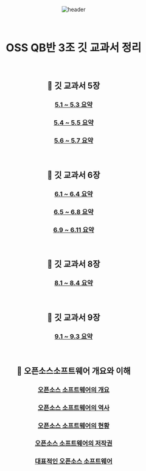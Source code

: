 <div align="center">
  
![header](https://capsule-render.vercel.app/api?type=waving&&color=CCEEFF&height=140&section=header&fontSize=100)

<br/>

# OSS QB반 3조 깃 교과서 정리

<br/>

## :pushpin: 깃 교과서 5장
  
### [5.1 ~ 5.3 요약 ](https://github.com/betrayedpeople/OSS_Assignment/blob/main/5%EC%9E%A5%20%EC%84%9C%EB%B2%84/5.1%20~%205.3.md)

### [5.4 ~ 5.5 요약 ](https://github.com/betrayedpeople/OSS_Assignment/blob/main/5%EC%9E%A5%20%EC%84%9C%EB%B2%84/5.4%20~%205.5.md)

### [5.6 ~ 5.7 요약 ](https://github.com/betrayedpeople/OSS_Assignment/blob/main/5%EC%9E%A5%20%EC%84%9C%EB%B2%84/5.6%20~%205.7.md)

<br>
  
## :pushpin: 깃 교과서 6장
  
### [6.1 ~ 6.4 요약 ](https://github.com/betrayedpeople/OSS_Assignment/blob/main/6%EC%9E%A5%20%EB%B8%8C%EB%9E%9C%EC%B9%98/6.1%20~%206.4.md)

### [6.5 ~ 6.8 요약 ](https://github.com/betrayedpeople/OSS_Assignment/blob/main/6%EC%9E%A5%20%EB%B8%8C%EB%9E%9C%EC%B9%98/6.5%20~%206.8.md)

### [6.9 ~ 6.11 요약 ](https://github.com/betrayedpeople/OSS_Assignment/blob/main/6%EC%9E%A5%20%EB%B8%8C%EB%9E%9C%EC%B9%98/6.9%20~%206.11.md)

<br>
  
## :pushpin: 깃 교과서 8장
  
### [8.1 ~ 8.4 요약 ](https://github.com/betrayedpeople/OSS_Assignment/blob/main/8%EC%9E%A5%20%EB%B3%91%ED%95%A9%EA%B3%BC%20%EC%B6%A9%EB%8F%8C/8.1%20~%208.4.md)

<br>
  
## :pushpin: 깃 교과서 9장
  
### [9.1 ~ 9.3 요약 ](https://github.com/betrayedpeople/OSS_Assignment/tree/main/9%EC%9E%A5%20%EB%B3%B5%EA%B7%80)

<br>
  
## :pushpin: 오픈소스소프트웨어 개요와 이해
  
### [오픈소스 소프트웨어의 개요](https://github.com/betrayedpeople/OSS_Assignment/blob/main/%EC%98%A4%ED%94%88%EC%86%8C%EC%8A%A4%EC%86%8C%ED%94%84%ED%8A%B8%EC%9B%A8%EC%96%B4%20%EA%B0%9C%EC%9A%94%EC%99%80%20%EC%9D%B4%ED%95%B4/OSS%20%EA%B0%9C%EC%9A%94.md)

### [오픈소스 소프트웨어의 역사](https://github.com/betrayedpeople/OSS_Assignment/blob/main/%EC%98%A4%ED%94%88%EC%86%8C%EC%8A%A4%EC%86%8C%ED%94%84%ED%8A%B8%EC%9B%A8%EC%96%B4%20%EA%B0%9C%EC%9A%94%EC%99%80%20%EC%9D%B4%ED%95%B4/OSS%20%EC%97%AD%EC%82%AC.md)

### [오픈소스 소프트웨어의 현황](https://github.com/betrayedpeople/OSS_Assignment/blob/main/%EC%98%A4%ED%94%88%EC%86%8C%EC%8A%A4%EC%86%8C%ED%94%84%ED%8A%B8%EC%9B%A8%EC%96%B4%20%EA%B0%9C%EC%9A%94%EC%99%80%20%EC%9D%B4%ED%95%B4/OSS%20%ED%98%84%ED%99%A9.md)

### [오픈소스 소프트웨어의 저작권](https://github.com/betrayedpeople/OSS_Assignment/blob/main/%EC%98%A4%ED%94%88%EC%86%8C%EC%8A%A4%EC%86%8C%ED%94%84%ED%8A%B8%EC%9B%A8%EC%96%B4%20%EA%B0%9C%EC%9A%94%EC%99%80%20%EC%9D%B4%ED%95%B4/OSS%20%EC%A0%80%EC%9E%91%EA%B6%8C.md)
  
### [대표적인 오픈소스 소프트웨어](https://github.com/betrayedpeople/OSS_Assignment/blob/main/%EC%98%A4%ED%94%88%EC%86%8C%EC%8A%A4%EC%86%8C%ED%94%84%ED%8A%B8%EC%9B%A8%EC%96%B4%20%EA%B0%9C%EC%9A%94%EC%99%80%20%EC%9D%B4%ED%95%B4/%EB%8C%80%ED%91%9C%EC%A0%81%EC%9D%B8%20OSS.md)



